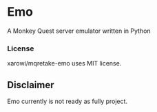 # Emo

A Monkey Quest server emulator written in Python

### License

xarowi/mqretake-emo uses MIT license.

## Disclaimer

Emo currently is not ready as fully project.
